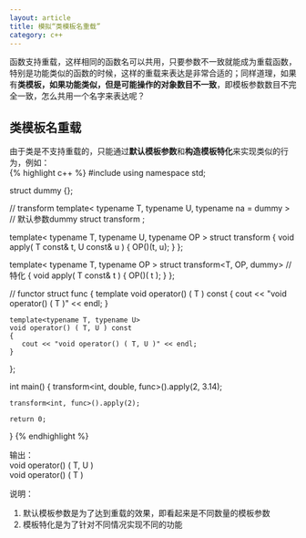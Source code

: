```yaml
---
layout: article
title: 模拟“类模板名重载”
category: c++
---
```

函数支持重载，这样相同的函数名可以共用，只要参数不一致就能成为重载函数，特别是功能类似的函数的时候，这样的重载来表达是非常合适的；同样道理，如果有**类模板，如果功能类似，但是可能操作的对象数目不一致**，即模板参数数目不完全一致，怎么共用一个名字来表达呢？

## 类模板名重载
由于类是不支持重载的，只能通过**默认模板参数**和**构造模板特化**来实现类似的行为，例如：  
{% highlight c++ %}
#include <iostream>
using namespace std;
 
struct dummy {};
 
// transform
template< typename T, typename U, typename na = dummy > // 默认参数dummy
struct transform ;
 
template< typename T, typename U, typename OP >
struct transform
{
    void apply( T const& t, U const& u )
    {
       OP()(t, u);
    }
};
 
template< typename T, typename OP >
struct transform<T, OP, dummy> // 特化
{
    void apply( T const& t )
    {
       OP()( t );
    }
};
 
// functor
struct func
{
    template<typename T>
    void operator() ( T ) const
    {
       cout << "void operator() ( T )" << endl;
    }
 
    template<typename T, typename U>
    void operator() ( T, U ) const
    {
       cout << "void operator() ( T, U )" << endl;
    }
};
 
int main()
{
    transform<int, double, func>().apply(2, 3.14);
 
    transform<int, func>().apply(2);
 
    return 0;
}
{% endhighlight %}

输出：  
void operator() ( T, U )  
void operator() ( T )


说明：

1. 默认模板参数是为了达到重载的效果，即看起来是不同数量的模板参数
2. 模板特化是为了针对不同情况实现不同的功能

